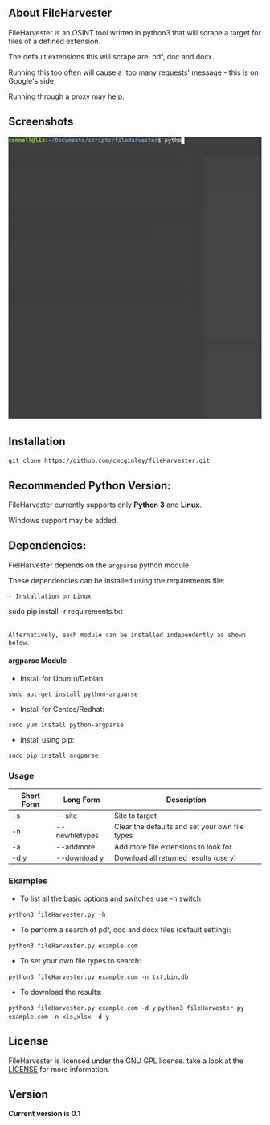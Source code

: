 ## About FileHarvester

FileHarvester is an OSINT tool written in python3 that will scrape a target for files of a defined extension. 

The default extensions this will scrape are: pdf, doc and docx. 

Running this too often will cause a 'too many requests' message - this is on Google's side. 

Running through a proxy may help.


## Screenshots

![FileHarvester](images/fileHarvester.gif "FileHarvester in action")


## Installation

```
git clone https://github.com/cmcginley/fileHarvester.git
```

## Recommended Python Version:

FileHarvester currently supports only **Python 3** and **Linux**.

Windows support may be added.

## Dependencies:

FielHarvester depends on the `argparse` python module.

These dependencies can be installed using the requirements file:

```
- Installation on Linux
```
sudo pip install -r requirements.txt
```

Alternatively, each module can be installed independently as shown below.

```

#### argparse Module

- Install for Ubuntu/Debian:
```
sudo apt-get install python-argparse
```

- Install for Centos/Redhat:
```
sudo yum install python-argparse
``` 

- Install using pip:
```
sudo pip install argparse
```


### Usage

Short Form    | Long Form       | Description
------------- | ----------------|-------------
-s            | --site          | Site to target
-n            | --newfiletypes  | Clear the defaults and set your own file types
-a            | --addmore       | Add more file extensions to look for
-d y          | --download y     | Download all returned results (use y)


### Examples

* To list all the basic options and switches use -h switch:

``python3 fileHarvester.py -h``

* To perform a search of pdf, doc and docx files (default setting):

``python3 fileHarvester.py example.com``

* To set your own file types to search:

``python3 fileHarvester.py example.com -n txt,bin,db``

* To download the results:

``python3 fileHarvester.py example.com -d y``
``python3 fileHarvester.py example.com -n xls,xlsx -d y``


## License

FileHarvester is licensed under the GNU GPL license. take a look at the [LICENSE](https://github.com/cmcginley/LICENSE) for more information.



## Version
**Current version is 0.1**
